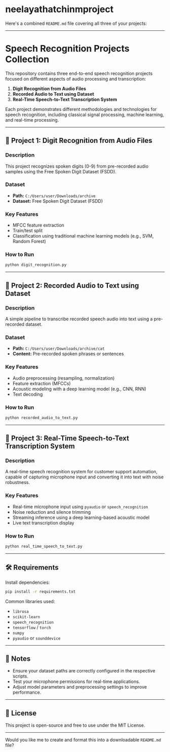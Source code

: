 # neelayathatchinmproject
Here's a combined `README.md` file covering all three of your projects:

---

# Speech Recognition Projects Collection

This repository contains three end-to-end speech recognition projects focused on different aspects of audio processing and transcription:

1. **Digit Recognition from Audio Files**
2. **Recorded Audio to Text using Dataset**
3. **Real-Time Speech-to-Text Transcription System**

Each project demonstrates different methodologies and technologies for speech recognition, including classical signal processing, machine learning, and real-time processing.

---

## 📁 Project 1: Digit Recognition from Audio Files

### Description

This project recognizes spoken digits (0-9) from pre-recorded audio samples using the Free Spoken Digit Dataset (FSDD).

### Dataset

* **Path:** `C:/Users/user/Downloads/archive`
* **Dataset:** Free Spoken Digit Dataset (FSDD)

### Key Features

* MFCC feature extraction
* Train/test split
* Classification using traditional machine learning models (e.g., SVM, Random Forest)

### How to Run

```bash
python digit_recognition.py
```

---

## 📁 Project 2: Recorded Audio to Text using Dataset

### Description

A simple pipeline to transcribe recorded speech audio into text using a pre-recorded dataset.

### Dataset

* **Path:** `C:/Users/user/Downloads/archive/cat`
* **Content:** Pre-recorded spoken phrases or sentences

### Key Features

* Audio preprocessing (resampling, normalization)
* Feature extraction (MFCCs)
* Acoustic modeling with a deep learning model (e.g., CNN, RNN)
* Text decoding

### How to Run

```bash
python recorded_audio_to_text.py
```

---

## 📁 Project 3: Real-Time Speech-to-Text Transcription System

### Description

A real-time speech recognition system for customer support automation, capable of capturing microphone input and converting it into text with noise robustness.

### Key Features

* Real-time microphone input using `pyaudio` or `speech_recognition`
* Noise reduction and silence trimming
* Streaming inference using a deep learning-based acoustic model
* Live text transcription display

### How to Run

```bash
python real_time_speech_to_text.py
```

---

## 🛠 Requirements

Install dependencies:

```bash
pip install -r requirements.txt
```

Common libraries used:

* `librosa`
* `scikit-learn`
* `speech_recognition`
* `tensorflow` / `torch`
* `numpy`
* `pyaudio` or `sounddevice`

---

## 📌 Notes

* Ensure your dataset paths are correctly configured in the respective scripts.
* Test your microphone permissions for real-time applications.
* Adjust model parameters and preprocessing settings to improve performance.

---

## 📄 License

This project is open-source and free to use under the MIT License.

---

Would you like me to create and format this into a downloadable `README.md` file?
